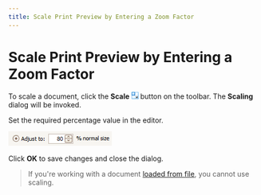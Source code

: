 ```yaml
---
title: Scale Print Preview by Entering a Zoom Factor
---
```

# Scale Print Preview by Entering a Zoom Factor
To scale a document, click the **Scale** ![previewButtonScale](../../../../images/Img7267.png) button on the toolbar. The **Scaling** dialog will be invoked.

Set the required percentage value in the editor.

![previewPercentage](../../../../images/Img7275.png)

Click **OK** to save changes and close the dialog.

> If you're working with a document [loaded from file](../../../../../interface-elements-for-desktop/articles/print-preview/print-preview-for-winforms/file-management/load-a-print-preview-from-a-file.md), you cannot use scaling.